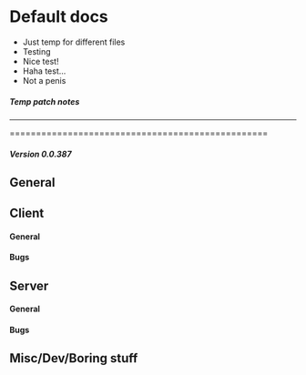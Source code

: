 # Default docs

* Just temp for different files
* Testing
* Nice test!
* Haha test...
* Not a penis

##### Temp patch notes

***
=================================================

##### *Version 0.0.387*

## General

## Client

<h4>General</h4>

<h4>Bugs</h4>

## Server

<h4>General</h4>

<h4>Bugs</h4>

## Misc/Dev/Boring stuff
